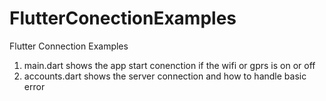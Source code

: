 # FlutterConectionExamples
Flutter Connection Examples

1) main.dart shows the app start conenction if the wifi or gprs is on or off
2) accounts.dart shows the server connection and how to handle basic error
